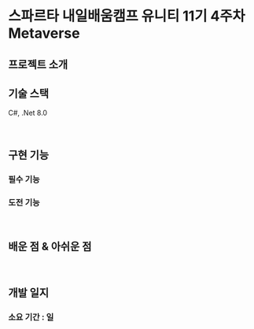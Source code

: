 # 스파르타 내일배움캠프 유니티 11기 4주차 Metaverse

## 프로젝트 소개

## 기술 스택

C#, .Net 8.0

<br>

## 구현 기능

### 필수 기능

### 도전 기능

<br>

## 배운 점 & 아쉬운 점

<br>

## 개발 일지
### 소요 기간 : 일
